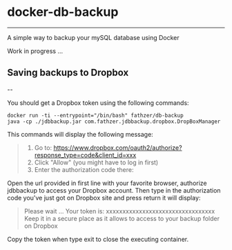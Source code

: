 # docker-db-backup
---
A simple way to backup your mySQL database using Docker

Work in progress ...

## Saving backups to Dropbox
--

You should get a Dropbox token using the following commands:
```
docker run -ti --entrypoint="/bin/bash" fathzer/db-backup
java -cp ./jdbbackup.jar com.fathzer.jdbbackup.dropbox.DropBoxManager
```
This commands will display the following message:
>1. Go to: https://www.dropbox.com/oauth2/authorize?response_type=code&client_id=xxx
>2. Click "Allow" (you might have to log in first)
>3. Enter the authorization code there:

Open the url provided in first line with your favorite browser, authorize jdbbackup to access your Dropbox account.
Then type in the authorization code you've just got on Dropbox site and press return it will display:
>Please wait ...
>Your token is: xxxxxxxxxxxxxxxxxxxxxxxxxxxxxxxxx
>Keep it in a secure place as it allows to access to your backup folder on Dropbox

Copy the token when type exit to close the executing container.

